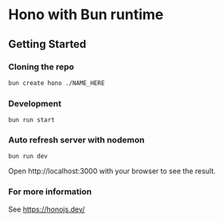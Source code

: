 # Hono with Bun runtime

## Getting Started

### Cloning the repo

```sh
bun create hono ./NAME_HERE
```

### Development

```
bun run start
```

### Auto refresh server with nodemon

```
bun run dev
```

Open http://localhost:3000 with your browser to see the result.

### For more information

See <https://honojs.dev/>